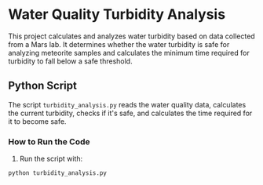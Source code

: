 # Water Quality Turbidity Analysis

This project calculates and analyzes water turbidity based on data collected from
a Mars lab. It determines whether the water turbidity is safe for analyzing meteorite 
samples and calculates the minimum time required for turbidity to fall below a safe 
threshold.

## Python Script

The script `turbidity_analysis.py` reads the water quality data, calculates the 
current turbidity, checks if it's safe, and calculates the time required for it 
to become safe.

### How to Run the Code

1. Run the script with:

```bash
python turbidity_analysis.py
